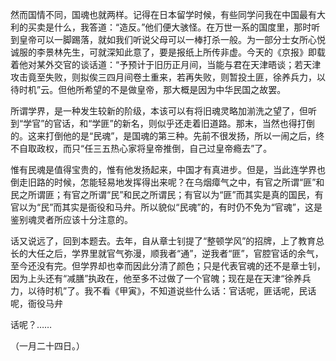 然而国情不同，国魂也就两样。记得在日本留学时候，有些同学问我在中国最有大利的买卖是什么，我答道：“造反。”他们便大骇怪。在万世一系的国度里，那时听到皇帝可以一脚踢落，就如我们听说父母可以一棒打杀一般。为一部分士女所心悦诚服的李景林先生，可就深知此意了，要是报纸上所传非虚。今天的《京报》即载着他对某外交官的谈话道：“予预计于旧历正月间，当能与君在天津晤谈；若天津攻击竟至失败，则拟俟三四月间卷土重来，若再失败，则暂投土匪，徐养兵力，以待时机”云。但他所希望的不是做皇帝，那大概是因为中华民国之故罢。

所谓学界，是一种发生较新的阶级，本该可以有将旧魂灵略加湔洗之望了，但听到“学官”的官话，和“学匪”的新名，则似乎还走着旧道路。那末，当然也得打倒的。这来打倒他的是“民魂”，是国魂的第三种。先前不很发扬，所以一闹之后，终不自取政权，而只“任三五热心家将皇帝推倒，自己过皇帝瘾去”了。

惟有民魂是值得宝贵的，惟有他发扬起来，中国才有真进步。但是，当此连学界也倒走旧路的时候，怎能轻易地发挥得出来呢？在乌烟瘴气之中，有官之所谓“匪”和民之所谓匪；有官之所谓“民”和民之所谓民；有官以为“匪”而其实是真的国民，有官以为“民”而其实是衙役和马弁。所以貌似“民魂”的，有时仍不免为“官魂”，这是鉴别魂灵者所应该十分注意的。

话又说远了，回到本题去。去年，自从章士钊提了“整顿学风”的招牌，上了教育总长的大任之后，学界里就官气弥漫，顺我者“通”，逆我者“匪”，官腔官话的余气，至今还没有完。但学界却也幸而因此分清了颜色；只是代表官魂的还不是章士钊，因为上头还有“减膳”执政在，他至多不过做了一个官魄；现在是在天津“徐养兵力，以待时机”了。我不看《甲寅》，不知道说些什么话：官话呢，匪话呢，民话呢，衙役马弁

话呢？……

  

（一月二十四日。）
